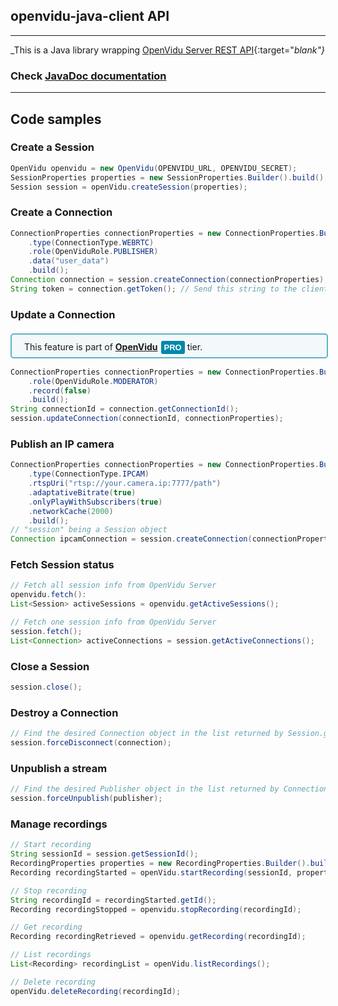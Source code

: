 <h2 id="section-title">openvidu-java-client API</h2>
<hr>

_This is a Java library wrapping [OpenVidu Server REST API](reference-docs/REST-API/){:target="_blank"}_

<h3>Check <a href="api/openvidu-java-client" target="_blank">JavaDoc documentation</a></h3>

<hr>

## Code samples

### Create a Session

```java
OpenVidu openvidu = new OpenVidu(OPENVIDU_URL, OPENVIDU_SECRET);
SessionProperties properties = new SessionProperties.Builder().build();
Session session = openVidu.createSession(properties);
```

### Create a Connection

```java
ConnectionProperties connectionProperties = new ConnectionProperties.Builder()
    .type(ConnectionType.WEBRTC)
    .role(OpenViduRole.PUBLISHER)
    .data("user_data")
    .build();
Connection connection = session.createConnection(connectionProperties);
String token = connection.getToken(); // Send this string to the client side
```

### Update a Connection

<div style="
    display: table;
    border: 2px solid #0088aa9e;
    border-radius: 5px;
    width: 100%;
    margin-top: 20px;
    margin-bottom: 15px;
    padding: 10px 0 5px 0;
    background-color: rgba(0, 136, 170, 0.04);"><div style="display: table-cell; vertical-align: middle">
    <i class="icon ion-android-alert" style="
    font-size: 50px;
    color: #0088aa;
    display: inline-block;
    padding-left: 25%;
"></i></div>
<div style="
    vertical-align: middle;
    display: table-cell;
    padding-left: 20px;
    padding-right: 20px;
    ">
This feature is part of <a href="openvidu-pro/" target="_blank"><strong>OpenVidu</strong><span id="openvidu-pro-tag" style="display: inline-block; background-color: rgb(0, 136, 170); color: white; font-weight: bold; padding: 0px 5px; margin-left: 5px; border-radius: 3px; font-size: 13px; line-height:21px; font-family: Montserrat, sans-serif;">PRO</span></a> tier.
</div>
</div>

```java
ConnectionProperties connectionProperties = new ConnectionProperties.Builder()
    .role(OpenViduRole.MODERATOR)
    .record(false)
    .build();
String connectionId = connection.getConnectionId();
session.updateConnection(connectionId, connectionProperties);
```

### Publish an IP camera

```java
ConnectionProperties connectionProperties = new ConnectionProperties.Builder()
    .type(ConnectionType.IPCAM)
    .rtspUri("rtsp://your.camera.ip:7777/path")
    .adaptativeBitrate(true)
    .onlyPlayWithSubscribers(true)
    .networkCache(2000)
    .build();
// "session" being a Session object
Connection ipcamConnection = session.createConnection(connectionProperties);
```

### Fetch Session status

```java
// Fetch all session info from OpenVidu Server
openvidu.fetch():
List<Session> activeSessions = openvidu.getActiveSessions();

// Fetch one session info from OpenVidu Server
session.fetch();
List<Connection> activeConnections = session.getActiveConnections();
```

### Close a Session

```java
session.close();
```

### Destroy a Connection

```java
// Find the desired Connection object in the list returned by Session.getActiveConnections()
session.forceDisconnect(connection);
```

### Unpublish a stream

```java
// Find the desired Publisher object in the list returned by Connection.getPublishers()
session.forceUnpublish(publisher);
```

### Manage recordings

```java
// Start recording
String sessionId = session.getSessionId();
RecordingProperties properties = new RecordingProperties.Builder().build();
Recording recordingStarted = openVidu.startRecording(sessionId, properties);

// Stop recording
String recordingId = recordingStarted.getId();
Recording recordingStopped = openvidu.stopRecording(recordingId);

// Get recording
Recording recordingRetrieved = openvidu.getRecording(recordingId);

// List recordings
List<Recording> recordingList = openVidu.listRecordings();

// Delete recording
openVidu.deleteRecording(recordingId);
```

<br>
